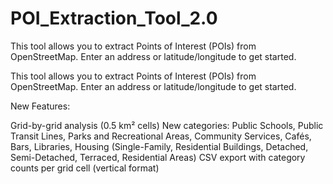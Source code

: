 # POI_Extraction_Tool_2.0
This tool allows you to extract Points of Interest (POIs) from OpenStreetMap. Enter an address or latitude/longitude to get started.

This tool allows you to extract Points of Interest (POIs) from OpenStreetMap. Enter an address or latitude/longitude to get started.

New Features:

Grid-by-grid analysis (0.5 km² cells)
New categories: Public Schools, Public Transit Lines, Parks and Recreational Areas, Community Services, Cafés, Bars, Libraries, Housing (Single-Family, Residential Buildings, Detached, Semi-Detached, Terraced, Residential Areas)
CSV export with category counts per grid cell (vertical format)
